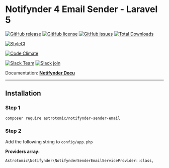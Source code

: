 # Notifynder 4 Email Sender - Laravel 5

[![GitHub release](https://img.shields.io/github/release/astrotomic/notifynder-sender-email.svg?style=flat-square)](https://github.com/astrotomic/notifynder-sender-email/releases)
[![GitHub license](https://img.shields.io/badge/license-MIT-blue.svg?style=flat-square)](https://raw.githubusercontent.com/astrotomic/notifynder-sender-email/master/LICENSE)
[![GitHub issues](https://img.shields.io/github/issues/astrotomic/notifynder-sender-email.svg?style=flat-square)](https://github.com/astrotomic/notifynder-sender-email/issues)
[![Total Downloads](https://img.shields.io/packagist/dt/astrotomic/notifynder-sender-email.svg?style=flat-square)](https://packagist.org/packages/astrotomic/notifynder-sender-email)

[![StyleCI](https://styleci.io/repos/72202425/shield)](https://styleci.io/repos/72202425)

[![Code Climate](https://img.shields.io/codeclimate/github/Astrotomic/notifynder-sender-email.svg?style=flat-square)](https://codeclimate.com/github/Astrotomic/notifynder-sender-email)

[![Slack Team](https://img.shields.io/badge/slack-notifynder-orange.svg?style=flat-square)](https://astrotomic.slack.com)
[![Slack join](https://img.shields.io/badge/slack-join-green.svg?style=social)](https://notifynder.signup.team)


Documentation: **[Notifynder Docu](http://notifynder.info)**

-----

## Installation

### Step 1

```
composer require astrotomic/notifynder-sender-email
```


### Step 2

Add the following string to `config/app.php`

**Providers array:**

```
Astrotomic\Notifynder\NotifynderSenderEmailServiceProvider::class,
```